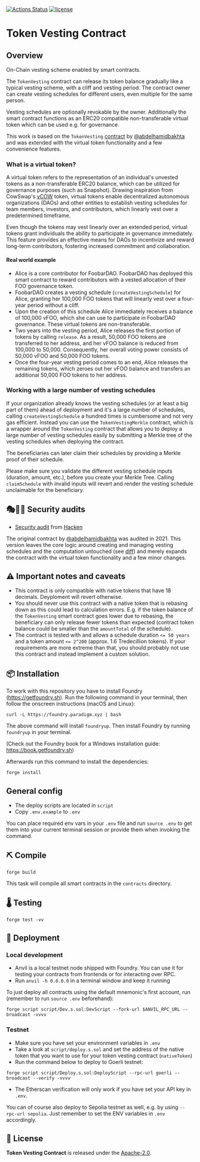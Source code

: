 [![Actions Status](https://github.com/schmackofant/token-vesting/workflows/main/badge.svg)](https://github.com/schmackofant/token-vesting/actions)
[![license](https://img.shields.io/badge/License-Apache%202.0-blue.svg)](https://opensource.org/licenses/Apache-2.0)

# Token Vesting Contract

## Overview

On-Chain vesting scheme enabled by smart contracts.

The `TokenVesting` contract can release its token balance gradually like a typical vesting scheme, with a cliff and vesting period. The contract owner can create vesting schedules for different users, even multiple for the same person.

Vesting schedules are optionally revokable by the owner. Additionally the smart contract functions as an ERC20 compatible non-transferable virtual token which can be used e.g. for governance.

This work is based on the `TokenVesting` [contract](https://github.com/abdelhamidbakhta/token-vesting-contracts) by [@abdelhamidbakhta](https://github.com/abdelhamidbakhta) and was extended with the virtual token functionality and a few convenience features.

### What is a virtual token?

A virtual token refers to the representation of an individual's unvested tokens as a non-transferable ERC20 balance, which can be utilized for governance purposes (such as Snapshot). Drawing inspiration from CowSwap's [vCOW](https://github.com/cowprotocol/token) token, virtual tokens enable decentralized autonomous organizations (DAOs) and other entities to establish vesting schedules for team members, investors, and contributors, which linearly vest over a predetermined timeframe.

Even though the tokens may vest linearly over an extended period, virtual tokens grant individuals the ability to participate in governance immediately. This feature provides an effective means for DAOs to incentivize and reward long-term contributors, fostering increased commitment and collaboration.

#### Real world example

- Alice is a core contributor for FoobarDAO. FoobarDAO has deployed this smart contract to reward contributors with a vested allocation of their FOO governance token.
- FoobarDAO creates a vesting schedule (`createVestingSchedule`) for Alice, granting her 100,000 FOO tokens that will linearly vest over a four-year period without a cliff.
- Upon the creation of this schedule Alice immediately receives a balance of 100,000 vFOO, which she can use to participate in FoobarDAO governance. These virtual tokens are non-transferable.
- Two years into the vesting period, Alice releases the first portion of tokens by calling `release`. As a result, 50,000 FOO tokens are transferred to her address, and her vFOO balance is reduced from 100,000 to 50,000. Consequently, her overall voting power consists of 50,000 vFOO and 50,000 FOO tokens.
- Once the four-year vesting period comes to an end, Alice releases the remaining tokens, which zeroes out her vFOO balance and transfers an additional 50,000 FOO tokens to her address.

### Working with a large number of vesting schedules

If your organization already knows the vesting schedules (or at least a big part of them) ahead of deployment and it's a large number of schedules, calling `createVestingSchedule` a hundred times is cumbersome and not very gas efficient. Instead you can use the `TokenVestingMerkle` contract, which is a wrapper around the `TokenVesting` contract that allows you to deploy a large number of vesting schedules easily by submitting a Merkle tree of the vesting schedules when deploying the contract.

The beneficiaries can later claim their schedules by providing a Merkle proof of their schedule.

Please make sure you validate the different vesting schedule inputs (duration, amount, etc.), before you create your Merkle Tree. Calling `claimSchedule` with invalid inputs will revert and render the vesting schedule unclaimable for the beneficiary.

## 🎭🧑‍💻 Security audits

- [Security audit](https://github.com/abdelhamidbakhta/token-vesting-contracts/blob/main/audits/hacken_audit_report.pdf) from [Hacken](https://hacken.io)

The original contract by [@abdelhamidbakhta](https://github.com/abdelhamidbakhta) was audited in 2021. This version leaves the core logic around creating and managing vesting schedules and the computation untouched (see [diff](https://github.com/schmackofant/token-vesting/compare/1407a87...0819c09#diff-c1f2ee83cfe329d4820d59fb7e1762e3777d08287ef8766d891323ef98d5b65c)) and merely expands the contract with the virtual token functionality and a few minor changes.

## ⚠️ Important notes and caveats
- This contract is only compatible with native tokens that have 18 decimals. Deyploment will revert otherwise.
- You should never use this contract with a native token that is rebasing down as this could lead to calculation errors. E.g. if the token balance of the `TokenVesting` smart contract goes lower due to rebasing, the beneficiary can only release fewer tokens than expected (contract token balance could be smaller than the `amountTotal` of the schedule).
- The contract is tested with and allows a schedule duration `<= 50 years` and a token amount `<= 2^200` (approx. 1.6 Tredecillion tokens). If your requirements are more extreme than that, you should probably not use this contract and instead implement a custom solution.

## 📦 Installation

To work with this repository you have to install Foundry (<https://getfoundry.sh>). Run the following command in your terminal, then follow the onscreen instructions (macOS and Linux):

`curl -L https://foundry.paradigm.xyz | bash`

The above command will install `foundryup`. Then install Foundry by running `foundryup` in your terminal.

(Check out the Foundry book for a Windows installation guide: <https://book.getfoundry.sh>)

Afterwards run this command to install the dependencies:

```console
forge install
```
## General config

- The deploy scripts are located in `script`
- Copy `.env.example` to `.env`

You can place required env vars in your `.env` file and run `source .env` to get them into your current terminal session or provide them when invoking the command.

## ⛏️ Compile

```console
forge build
```

This task will compile all smart contracts in the `contracts` directory.

## 🌡️ Testing

```console
forge test -vv
```

## 🚀 Deployment

### Local development

- Anvil is a local testnet node shipped with Foundry. You can use it for testing your contracts from frontends or for interacting over RPC.
- Run `anvil -h 0.0.0.0` in a terminal window and keep it running

To just deploy all contracts using the default mnemonic's first account, run (remember to run `source .env` beforehand):

```console
forge script script/Dev.s.sol:DevScript --fork-url $ANVIL_RPC_URL --broadcast -vvvv
```

### Testnet

- Make sure you have set your environment variables in `.env`
- Take a look at `script/deploy.s.sol` and set the address of the native token that you want to use for your token vesting contract (`nativeToken`)
- Run the command below to deploy to Goerli testnet:

```console
forge script script/Deploy.s.sol:DeployScript --rpc-url goerli --broadcast --verify -vvvv
```

- The Etherscan verification will only work if you have set your API key in `.env`.

You can of course also deploy to Sepolia testnet as well, e.g. by using `--rpc-url sepolia`. Just remember to set the ENV variables in `.env` accordingly.

## 📄 License

**Token Vesting Contract** is released under the [Apache-2.0](LICENSE).
